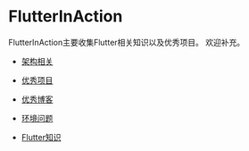 # FlutterInAction
FlutterInAction主要收集Flutter相关知识以及优秀项目。
欢迎补充。

* [架构相关](./architecture.md)

* [优秀项目](./projects.md)

* [优秀博客](./blogs.md)

* [环境问题](./environment_issues.md)

* [Flutter知识](./flutter_knowledge.md)
